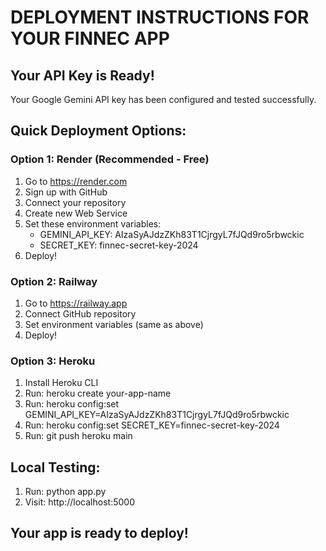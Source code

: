 
# DEPLOYMENT INSTRUCTIONS FOR YOUR FINNEC APP

## Your API Key is Ready!

Your Google Gemini API key has been configured and tested successfully.

## Quick Deployment Options:

### Option 1: Render (Recommended - Free)
1. Go to https://render.com
2. Sign up with GitHub
3. Connect your repository
4. Create new Web Service
5. Set these environment variables:
   - GEMINI_API_KEY: AIzaSyAJdzZKh83T1CjrgyL7fJQd9ro5rbwckic
   - SECRET_KEY: finnec-secret-key-2024
6. Deploy!

### Option 2: Railway
1. Go to https://railway.app
2. Connect GitHub repository
3. Set environment variables (same as above)
4. Deploy!

### Option 3: Heroku
1. Install Heroku CLI
2. Run: heroku create your-app-name
3. Run: heroku config:set GEMINI_API_KEY=AIzaSyAJdzZKh83T1CjrgyL7fJQd9ro5rbwckic
4. Run: heroku config:set SECRET_KEY=finnec-secret-key-2024
5. Run: git push heroku main

## Local Testing:
1. Run: python app.py
2. Visit: http://localhost:5000

## Your app is ready to deploy!
